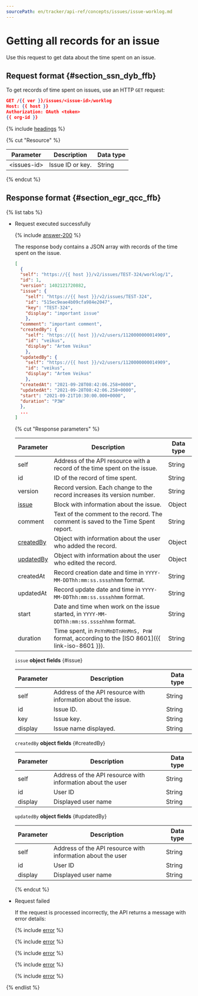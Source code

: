 ```yaml
---
sourcePath: en/tracker/api-ref/concepts/issues/issue-worklog.md
---
```

# Getting all records for an issue

Use this request to get data about the time spent on an issue.

## Request format {#section_ssn_dyb_ffb}

To get records of time spent on issues, use an HTTP `GET` request:

```json
GET /{{ ver }}/issues/<issue-id>/worklog
Host: {{ host }}
Authorization: OAuth <token>
{{ org-id }}
```

{% include [headings](../../../_includes/tracker/api/headings.md) %}

{% cut "Resource" %}

| Parameter | Description | Data type |
| --- | --- | --- |
| \<issues-id\> | Issue ID or key. | String |

{% endcut %}

## Response format {#section_egr_qcc_ffb}

{% list tabs %}

- Request executed successfully

    {% include [answer-200](../../../_includes/tracker/api/answer-200.md) %}

     The response body contains a JSON array with records of the time spent on the issue.

     ```json
     [
       {
       "self": "https://{{ host }}/v2/issues/TEST-324/worklog/1",
       "id": 1,
       "version": 1402121720882,
       "issue": {
         "self": "https://{{ host }}/v2/issues/TEST-324",
         "id": "515ec9eae4b09cfa984e2047",
         "key": "TEST-324",
         "display": "important issue"
         },
       "comment": "important comment",
       "createdBy": {
         "self": "https://{{ host }}/v2/users/1120000000014909",
         "id": "veikus",
         "display": "Artem Veikus"
         },
       "updatedBy": {
         "self": "https://{{ host }}/v2/users/1120000000014909",
         "id": "veikus",
         "display": "Artem Veikus"
         },
       "createdAt": "2021-09-28T08:42:06.258+0000",
       "updatedAt": "2021-09-28T08:42:06.258+0000",
       "start": "2021-09-21T10:30:00.000+0000",
       "duration": "P3W"
       },
       ...
     ]
     ```

    {% cut "Response parameters" %}

    | Parameter | Description | Data type |
    | -------- | -------- | ---------- |
    | self | Address of the API resource with a record of the time spent on the issue. | String |
    | id | ID of the record of time spent. | String |
    | version | Record version. Each change to the record increases its version number. | String |
    | [issue](#issue) | Block with information about the issue. | Object |
    | comment | Text of the comment to the record. The comment is saved to the Time Spent report. | String |
    | [createdBy](#createdBy) | Object with information about the user who added the record. | Object |
    | [updatedBy](#updatedBy) | Object with information about the user who edited the record. | Object |
    | createdAt | Record creation date and time in ```YYYY-MM-DDThh:mm:ss.sss±hhmm``` format. | String |
    | updatedAt | Record update date and time in ```YYYY-MM-DDThh:mm:ss.sss±hhmm``` format. | String |
    | start | Date and time when work on the issue started, in `YYYY-MM-DDThh:mm:ss.sss±hhmm` format. | String |
    | duration | Time spent, in ```PnYnMnDTnHnMnS, PnW``` format, according to the [ISO 8601]({{ link-iso-8601 }}). | String |

    `issue` **object fields** {#issue}

    | Parameter | Description | Data type |
    | -------- | -------- | ---------- |
    | self | Address of the API resource with information about the issue. | String |
    | id | Issue ID. | String |
    | key | Issue key. | String |
    | display | Issue name displayed. | String |

    `createdBy` **object fields** {#createdBy}

    | Parameter | Description | Data type |
    | -------- | -------- | ---------- |
    | self | Address of the API resource with information about the user | String |
    | id | User ID | String |
    | display | Displayed user name | String |

    `updatedBy` **object fields** {#updatedBy}

    | Parameter | Description | Data type |
    | -------- | -------- | ---------- |
    | self | Address of the API resource with information about the user | String |
    | id | User ID | String |
    | display | Displayed user name | String |

    {% endcut %}

- Request failed

    If the request is processed incorrectly, the API returns a message with error details:

    {% include [error](../../../_includes/tracker/api/answer-error-400.md) %}

    {% include [error](../../../_includes/tracker/api/answer-error-403.md) %}

    {% include [error](../../../_includes/tracker/api/answer-error-404.md) %}

    {% include [error](../../../_includes/tracker/api/answer-error-500.md) %}

    {% include [error](../../../_includes/tracker/api/answer-error-503.md) %}

{% endlist %}
